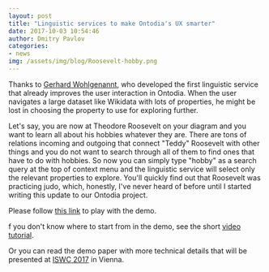 ```yaml
---
layout: post
title: "Linguistic services to make Ontodia's UX smarter"
date: 2017-10-03 10:54:46
author: Dmitry Pavlov
categories:
- news
img: /assets/img/blog/Roosevelt-hobby.png
---
```

Thanks to [Gerhard Wohlgenannt](https://scholar.google.at/citations?user=phmVl4EAAAAJ&hl=de), who developed the first linguistic service that already improves the user interaction in Ontodia.
When the user navigates a large dataset like Wikidata with lots of properties, he might be lost in choosing the property to use for exploring further.
<!-- more -->
Let's say, you are now at Theodore Roosevelt on your diagram and you want to learn all about his hobbies whatever they are. There are tons of relations incoming and outgoing that connect "Teddy" Roosevelt with other things and you do not want to search through all of them to find ones that have to do with hobbies. So now you can simply type "hobby" as a search query at the top of context menu and the linguistic service will select only the relevant properties to explore. You'll quickly find out that Roosevelt was practicing judo, which, honestly, I've never heard of before until I started writing this update to our Ontodia project.

Please follow [this link](http://ontodia-prop-suggest.apps.vismart.biz/wikidata.html) to play with the demo.

f you don't know where to start from in the demo, see the short [video tutorial](https://youtu.be/IFj7vzDs8kY).

Or you can read the demo paper with more technical details that will be presented at [ISWC 2017](/assets/img/blog/ISWC2017_paper_505.pdf) in Vienna.
